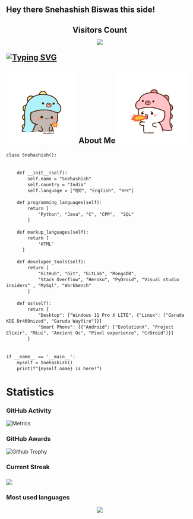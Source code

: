 <h2>Hey there Snehashish Biswas this side!<h2>

<p align="center">
    <b>Visitors Count</b><br>
    <img align="middle" src="https://profile-counter.glitch.me/Snehashish06/count.svg" />
</p>

[![Typing SVG](https://readme-typing-svg.herokuapp.com?font=Architects+Daughter&color=%231AF73D&size=27&width=500&lines=Hey!+It's+Snehashish+Biswas!;I'm+a+new+developer...;I+love+to+code;Thanks+for+visiting++my+profile%E2%9D%A4%EF%B8%8F)](https://github.com/Snehashish06)

<h2> <img src="https://github.com/Snehashish06/Snehashish06/blob/main/res/cat_gif.gif" width="190px"> About Me <img src = "https://github.com/Snehashish06/Snehashish06/blob/main/res/cat1.gif" width="190px"> </h1>

```python3
class Snehashish():
    

    def __init__(self):
        self.name = "Snehashish"
        self.country = "India"
        self.language = ["हिंदी", "English", "বাংলা"]

    def programming_languages(self):
        return ]
            "Python", "Java", "C", "CPP",  "SQL"
        ]
        
    def markup_languages(self):
        return [
            'HTML'
      ]
 
    def developer_tools(self):
        return [
            "GitHub", "Git", "GitLab", "MongoDB",
            "Stack Overflow", "Heroku", "PyDroid", "Visual studio insiders" , "MySql", "Workbench"
        ]

    def os(self):
        return {
            "Desktop": ["Windows 11 Pro X LITE", {"Linux": ["Garuda KDE Dr460nized", "Garuda Wayfire"]}]
            "Smart Phone": [{"Android": ["EvolutionX", "Project Elixir", "Miui", "Ancient Os", "Pixel experience", "CrDroid"]}]
        }
 

if __name__ == '__main__':
    myself = Snehashish()
    print(f"{myself.name} is here!")
```

<h1> Statistics </h1>
<h3> GitHub Activity </h3>

![Metrics](https://metrics.lecoq.io/Snehashish06?template=classic&repositories.forks=true&languages=1&languages.colors=github&languages.threshold=0%25&config.timezone=Asia%2FSolo)

### GitHub Awards

![Github Trophy](https://github-profile-trophy.vercel.app/?username=phaticusthiccy)

### Current Streak
<img align = "middle" src = "https://github-readme-streak-stats.herokuapp.com/?user=Snehashish06" />

### Most used languages
<p align="center"><a href="https://github.com/Snehashish06"><img src="https://github-readme-stats.vercel.app/api/top-langs/?username=Snehashish06&theme=radical&layout=compact"></a></p> 
